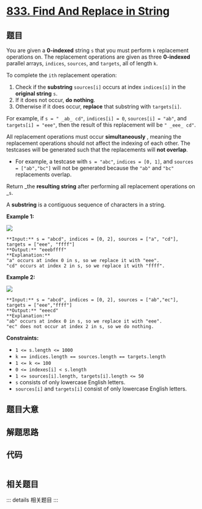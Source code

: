 # [833. Find And Replace in String](https://leetcode.com/problems/find-and-replace-in-string)

## 题目

You are given a **0-indexed** string `s` that you must perform `k` replacement
operations on. The replacement operations are given as three **0-indexed**
parallel arrays, `indices`, `sources`, and `targets`, all of length `k`.

To complete the `ith` replacement operation:

  1. Check if the **substring** `sources[i]` occurs at index `indices[i]` in the **original string** `s`.
  2. If it does not occur, **do nothing**.
  3. Otherwise if it does occur, **replace** that substring with `targets[i]`.

For example, if `s = " _ab_ cd"`, `indices[i] = 0`, `sources[i] = "ab"`, and
`targets[i] = "eee"`, then the result of this replacement will be `" _eee_
cd"`.

All replacement operations must occur **simultaneously** , meaning the
replacement operations should not affect the indexing of each other. The
testcases will be generated such that the replacements will **not overlap**.

  * For example, a testcase with `s = "abc"`, `indices = [0, 1]`, and `sources = ["ab","bc"]` will not be generated because the `"ab"` and `"bc"` replacements overlap.

Return _the **resulting string** after performing all replacement operations
on _`s`.

A **substring** is a contiguous sequence of characters in a string.



**Example 1:**

![](https://assets.leetcode.com/uploads/2021/06/12/833-ex1.png)

    
    
    **Input:** s = "abcd", indices = [0, 2], sources = ["a", "cd"], targets = ["eee", "ffff"]
    **Output:** "eeebffff"
    **Explanation:**
    "a" occurs at index 0 in s, so we replace it with "eee".
    "cd" occurs at index 2 in s, so we replace it with "ffff".
    

**Example 2:**

![](https://assets.leetcode.com/uploads/2021/06/12/833-ex2-1.png)

    
    
    **Input:** s = "abcd", indices = [0, 2], sources = ["ab","ec"], targets = ["eee","ffff"]
    **Output:** "eeecd"
    **Explanation:**
    "ab" occurs at index 0 in s, so we replace it with "eee".
    "ec" does not occur at index 2 in s, so we do nothing.
    



**Constraints:**

  * `1 <= s.length <= 1000`
  * `k == indices.length == sources.length == targets.length`
  * `1 <= k <= 100`
  * `0 <= indexes[i] < s.length`
  * `1 <= sources[i].length, targets[i].length <= 50`
  * `s` consists of only lowercase English letters.
  * `sources[i]` and `targets[i]` consist of only lowercase English letters.


## 题目大意

## 解题思路

## 代码

```javascript

```

## 相关题目

::: details 相关题目
:::
